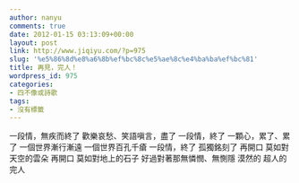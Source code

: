 ```yaml
---
author: nanyu
comments: true
date: 2012-01-15 03:13:09+00:00
layout: post
link: http://www.jiqiyu.com/?p=975
slug: '%e5%86%8d%e8%a6%8b%ef%bc%8c%e5%ae%8c%e4%ba%ba%ef%bc%81'
title: 再見，完人！
wordpress_id: 975
categories:
- 四不像或詩歌
tags:
- 沒有標籤
---
```


一段情，無疾而終了
歡樂哀愁、笑語嗔言，盡了
一段情，終了
一顆心，累了、累了
一個世界漸行漸遠
一個世界百孔千瘡
一段情，終了
孤獨銘刻了
再開口
莫如對天空的雲朵
再開口
莫如對地上的石子
好過對著那無憐憫、無惻隱
漠然的
超人的
完人﻿



